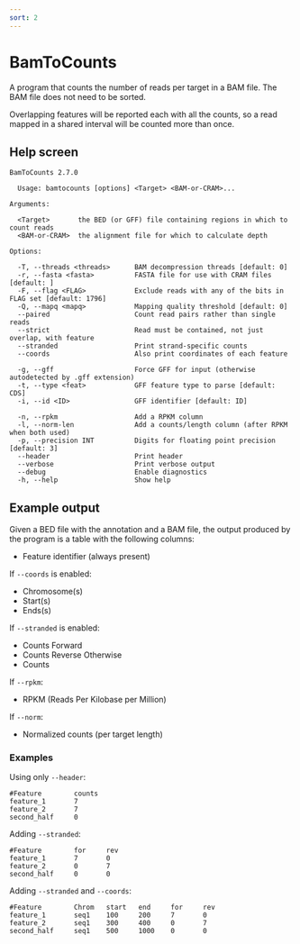 ```yaml
---
sort: 2
---
```


# BamToCounts

A program that counts the number of reads per target in
a BAM file. The BAM file does not need to be sorted.

Overlapping features will be reported each with all the
counts, so a read mapped in a shared interval will be counted
more than once.

## Help screen

```text
BamToCounts 2.7.0

  Usage: bamtocounts [options] <Target> <BAM-or-CRAM>...

Arguments:                                                                                                                                                 

  <Target>       the BED (or GFF) file containing regions in which to count reads
  <BAM-or-CRAM>  the alignment file for which to calculate depth

Options:

  -T, --threads <threads>      BAM decompression threads [default: 0]
  -r, --fasta <fasta>          FASTA file for use with CRAM files [default: ]
  -F, --flag <FLAG>            Exclude reads with any of the bits in FLAG set [default: 1796]
  -Q, --mapq <mapq>            Mapping quality threshold [default: 0]
  --paired                     Count read pairs rather than single reads
  --strict                     Read must be contained, not just overlap, with feature
  --stranded                   Print strand-specific counts
  --coords                     Also print coordinates of each feature

  -g, --gff                    Force GFF for input (otherwise autodetected by .gff extension)
  -t, --type <feat>            GFF feature type to parse [default: CDS]
  -i, --id <ID>                GFF identifier [default: ID]

  -n, --rpkm                   Add a RPKM column
  -l, --norm-len               Add a counts/length column (after RPKM when both used)
  -p, --precision INT          Digits for floating point precision [default: 3]
  --header                     Print header
  --verbose                    Print verbose output
  --debug                      Enable diagnostics    
  -h, --help                   Show help
```

## Example output

Given a BED file with the annotation and a BAM file, the
output produced by the program is a table with the following
columns:

* Feature identifier (always present)

If `--coords` is enabled:

* Chromosome(s)
* Start(s)
* Ends(s)

If `--stranded` is enabled:
* Counts Forward
* Counts Reverse
Otherwise 
* Counts

If `--rpkm`:
* RPKM (Reads Per Kilobase per Million)


If `--norm`:
* Normalized counts (per target length)

### Examples

Using only `--header`:
```text
#Feature        counts
feature_1       7
feature_2       7
second_half     0
```

Adding `--stranded`:
```text
#Feature        for     rev
feature_1       7       0
feature_2       0       7
second_half     0       0
```


Adding `--stranded` and `--coords`:
```text
#Feature        Chrom   start   end     for     rev
feature_1       seq1    100     200     7       0
feature_2       seq1    300     400     0       7
second_half     seq1    500     1000    0       0
```
